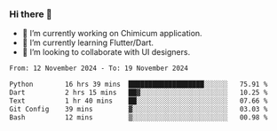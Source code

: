 ### Hi there 👋

<!--
**devcat37/devcat37** is a ✨ _special_ ✨ repository because its `README.md` (this file) appears on your GitHub profile.-->


- 🔭 I’m currently working on Chimicum application.
- 🌱 I’m currently learning Flutter/Dart.
- 👯 I’m looking to collaborate with UI designers.
<!-- - 🤔 I’m looking for help with ... -->

<!--START_SECTION:waka-->

```txt
From: 12 November 2024 - To: 19 November 2024

Python        16 hrs 39 mins  ███████████████████░░░░░░   75.91 %
Dart          2 hrs 15 mins   ██▓░░░░░░░░░░░░░░░░░░░░░░   10.25 %
Text          1 hr 40 mins    ██░░░░░░░░░░░░░░░░░░░░░░░   07.66 %
Git Config    39 mins         ▓░░░░░░░░░░░░░░░░░░░░░░░░   03.03 %
Bash          12 mins         ▒░░░░░░░░░░░░░░░░░░░░░░░░   00.98 %
```

<!--END_SECTION:waka-->
